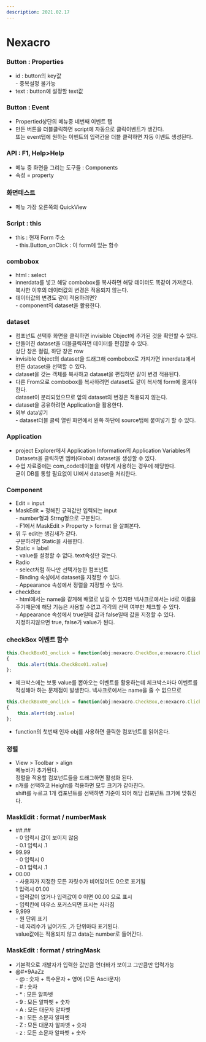 ```yaml
---
description: 2021.02.17
---
```


# Nexacro

### Button : Properties

* id : button의 key값\
  \- 중복설정 불가능
* text : button에 설정할 text값

### Button : Event

* Propertied상단의 메뉴중 네번째 이벤트 탭
* 만든 버튼을 더블클릭하면 script에 자동으로 클릭이벤트가 생긴다.\
  또는 event탭에 원하는 이벤트의 입력칸을 더블 클릭하면 자동 이벤트 생성된다.

### API : F1, Help>Help

* 메뉴 중 화면을 그리는 도구들 : Components
* 속성 = property

### 화면테스트

* 메뉴 가장 오른쪽의 QuickView

### Script : this

* this : 현재 Form 주소\
  \- this.Button_onClick : 이 form에 있는 함수

### combobox

* html : select 
* innerdata를 넣고 해당 combobox를 복사하면 해당 데이터도 똑같이 가져온다.\
  복사한 이후의 데이터값의 변경은 적용되지 않는다.
* 데이터값의 변경도 같이 적용하려면?\
  \- component의 dataset을 활용한다.

### dataset

* 컴포넌트 선택후 화면을 클릭하면 invisible Object에 추가된 것을 확인할 수 있다.
* 만들어진 dataset을 더블클릭하면 데이터를 편집할 수 있다.\
  상단 창은 컬럼, 하단 창은 row
* invisible Object의 dataset을 드래그해 combobox로 가져가면 innerdata에서 만든 dataset을 선택할 수 있다.
* dataset을 갖는 객체를 복사하고 dataset을 편집하면 같이 변경 적용된다.
* 다른 From으로 combobox를 복사하려면 dataset도 같이 복사해 form에 옮겨야한다.\
  dataset이 분리되었으므로 앞의 dataset의 변경은 적용되지 않는다.
* dataset을 공유하려면 Application을 활용한다.
* 외부 data넣기\
  \- dataset더블 클릭 열린 화면에서 왼쪽 하단에 source탭에 붙여넣기 할 수 있다.

### Application

* project Explorer에서 Application Information의 Application Variables의 Datasets을 클릭하면 멤버(Global) dataset을 생성할 수 있다.
* 수업 자료중에는 com_code테이블을 이렇게 사용하는 경우에 해당한다.\
  굳이 DB를 통할 필요없이 UI에서 dataset을 처리한다.

### Component

* Edit = input
* MaskEdit = 정해진 규격값만 입력되는 input\
  \- number형과 Strng형으로 구분된다.\
  \- F1에서 MaskEdit > Property > format 을 살펴본다.
* 위 두 edit는 생김새가 같다.\
  구분하려면 Static을 사용한다.
* Static = label\
  \- value를 설정할 수 없다. text속성만 갖는다.
* Radio\
  \- select처럼 하나만 선택가능한 컴포넌트\
  \- Binding 속성에서 dataset을 지정할 수 있다.\
  \- Appearance 속성에서 정렬을 지정할 수 있다.
* checkBox\
  \- html에서는 name을 같게해 배열로 넘길 수 있지만 넥사크로에서는 id로 이름을 주기때문에 해당 기능은 사용할 수없고 각각의 선택 여부만 체크할 수 있다.\
  \- Appearance 속성에서 true일때 값과 false일때 값을 지정할 수 있다.\
    지정하지않으면 true, false가 value가 된다.

### checkBox 이벤트 함수

```javascript
this.CheckBox01_onclick = function(obj:nexacro.CheckBox,e:nexacro.ClickEventInfo)
{
	this.alert(this.CheckBox01.value)
};
```

* 체크박스에는 보통 value를 뽑아오는 이벤트를 활용하는데 체크박스마다 이벤트를 작성해야 하는 문제점이 발생한다. 넥사크로에서는 name을 줄 수 없으므로

```javascript
this.CheckBox00_onclick = function(obj:nexacro.CheckBox,e:nexacro.ClickEventInfo)
{
	this.alert(obj.value)
};
```

* function의 첫번째 인자 obj를 사용하면 클릭한 컴포넌트를 읽어온다.

### 정렬

* View > Toolbar > align\
  메뉴바가 추가된다.\
  정렬을 적용할 컴포넌트들을 드래그하면 활성화 된다.
* n개를 선택하고 Height를 적용하면 모두 크기가 같아진다.\
  shift를 누르고 1개 컴포넌트를 선택하면 기준이 되어 해당 컴포넌트 크기에 맞춰진다.

### MaskEdit : format / numberMask

* \##.##\
  \- 0 입력시 값이 보이지 않음\
  \- 0.1 입력시 .1
* 99.99\
  \- 0 입력시 0\
  \- 0.1 입력시 .1
* 00.00\
  \- 사용자가 지정한 모든 자릿수가 비어있어도 0으로 표기됨\
    1 입력시 01.00\
  \- 입력값이 없거나 입력값이 0 이면 00.00 으로 표시\
  \- 입력칸에 마우스 포커스되면 표시는 사라짐
* 9,999\
  \- 원 단위 표기\
  \- 네 자리수가 넘어가도 ,가 단위마다 표기된다.\
    value값에는 적용되지 않고 data는 number로 들어간다.

### MaskEdit : format / stringMask

* 기본적으로 개발자가 입력한 값만큼 언더바가 보이고 그만큼만 입력가능
* @#\*9AaZz\
  \- @ : 숫자 + 특수문자 + 영어 (모든 Ascii문자)\
  \- # : 숫자\
  \- \* : 모든 알파벳\
  \- 9 : 모든 알파벳 + 숫자\
  \- A : 모든 대문자 알파벳\
  \- a : 모든 소문자 알파벳\
  \- Z : 모든 대문자 알파벳 + 숫자\
  \- z : 모든 소문자 알파벳 + 숫자
